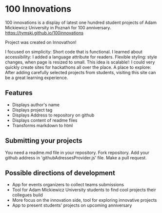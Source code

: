# 100 Innovations

100 innovations is a display of latest one hundred student projects of Adam Mickiewicz University in Poznań for 100 anniversary.
https://tymski.github.io/100innovations

Project was created on Innovathon!

I focused on simplicity: Short code that is functional.
I learned about accessibility: I added a language attribute for readers.
Flexible styling: style changes, when page is resized to small.
This idea is scalable!: I could very quickly create sites for hackathons all over the place.
A place to explore: After adding carefully selected projects from students, visiting this site can be a great learning experience.

## Features

* Displays author's name
* Displays project tag
* Displays Address to repository on github
* Displays content of readme files
* Transforms markdown to html

## Submitting your projects

You need a readme.md file in your repository.
Fork repository. Add your github address in 'githubAdressesProvider.js' file. Make a pull request.

## Possible directions of development

* App for events organizers to collect teams submissions
* Tool for Adam Mickiewicz University students to find cool projects their collegues build
* More focus on the innovation side, tool for exploring innovative projects
* App to present students' projects on upcoming anniversary
